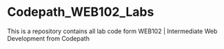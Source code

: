 # Codepath_WEB102_Labs
This is a repository contains all lab code form WEB102 | Intermediate Web Development from Codepath
